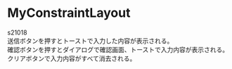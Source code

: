 # MyConstraintLayout
s21018  
送信ボタンを押すとトーストで入力した内容が表示される。  
確認ボタンを押すとダイアログで確認画面、トーストで入力内容が表示される。  
クリアボタンで入力内容がすべて消去される。  
